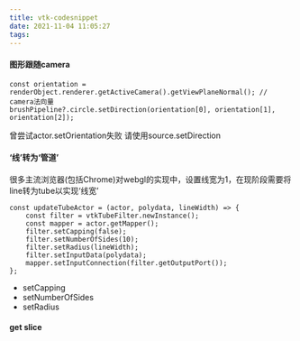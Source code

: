 ```yaml
---
title: vtk-codesnippet
date: 2021-11-04 11:05:27
tags:
---
```

#### 图形跟随camera
```
const orientation = renderObject.renderer.getActiveCamera().getViewPlaneNormal(); // camera法向量
brushPipeline?.circle.setDirection(orientation[0], orientation[1], orientation[2]);
```
曾尝试actor.setOrientation失败 请使用source.setDirection

#### ‘线’转为‘管道’
很多主流浏览器(包括Chrome)对webgl的实现中，设置线宽为1，在现阶段需要将line转为tube以实现‘线宽’
```
const updateTubeActor = (actor, polydata, lineWidth) => {
    const filter = vtkTubeFilter.newInstance();
    const mapper = actor.getMapper();
    filter.setCapping(false);
    filter.setNumberOfSides(10);
    filter.setRadius(lineWidth);
    filter.setInputData(polydata);
    mapper.setInputConnection(filter.getOutputPort());
};
```
+ setCapping
+ setNumberOfSides
+ setRadius

#### get slice
